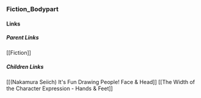 ### Fiction_Bodypart
#### Links
##### Parent Links
[[Fiction]]
##### Children Links
[[(Nakamura Seiich) It's Fun Drawing People! Face & Head]]
[[The Width of the Character Expression - Hands & Feet]]
